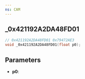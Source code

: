 ```yaml
---
ns: CAM
---
```

## _0x421192A2DA48FD01

```c
// 0x421192A2DA48FD01 0x79472AE3
void _0x421192A2DA48FD01(float p0);
```

## Parameters
* **p0**:
